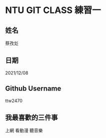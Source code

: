 # NTU GIT CLASS 練習一

姓名
---- 
蔡孜彣

日期
---- 
2021/12/08

Github Username
--------------- 
ttw2470

我最喜歡的三件事
--------------- 

上網 看動漫 聽音樂
